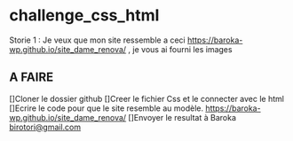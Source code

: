 # challenge_css_html
Storie 1 : Je veux que mon site ressemble a ceci https://baroka-wp.github.io/site_dame_renova/ , je vous ai fourni les images

## A FAIRE
[]Cloner le dossier github
[]Creer le fichier Css et le connecter avec le html
[]Ecrire le code pour que le site resemble au modèle. https://baroka-wp.github.io/site_dame_renova/
[]Envoyer le resultat à Baroka birotori@gmail.com
